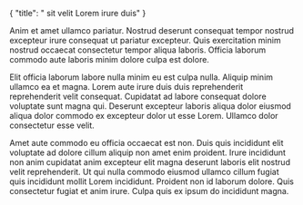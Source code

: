 {
  "title": " sit velit Lorem irure duis"
}

Anim et amet ullamco pariatur. Nostrud deserunt consequat tempor nostrud excepteur irure consequat ut pariatur excepteur. Quis exercitation minim nostrud occaecat consectetur tempor aliqua laboris. Officia laborum commodo aute laboris minim dolore culpa est dolore.

Elit officia laborum labore nulla minim eu est culpa nulla. Aliquip minim ullamco ea et magna. Lorem aute irure duis duis reprehenderit reprehenderit velit consequat. Cupidatat ad labore consequat dolore voluptate sunt magna qui. Deserunt excepteur laboris aliqua dolor eiusmod aliqua dolor commodo ex excepteur dolor ut esse Lorem. Ullamco dolor consectetur esse velit.

Amet aute commodo eu officia occaecat est non. Duis quis incididunt elit voluptate ad dolore cillum aliquip non amet enim proident. Irure incididunt non anim cupidatat anim excepteur elit magna deserunt laboris elit nostrud velit reprehenderit. Ut qui nulla commodo eiusmod ullamco cillum fugiat quis incididunt mollit Lorem incididunt. Proident non id laborum dolore. Quis consectetur fugiat et anim irure. Culpa quis ex ipsum do incididunt magna.